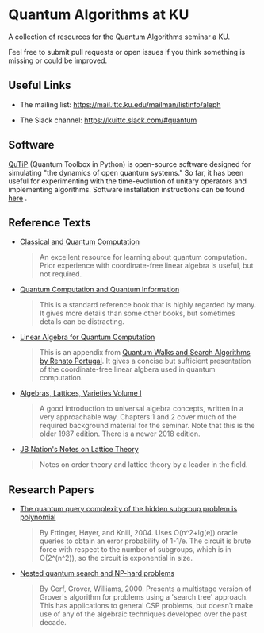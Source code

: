 # Quantum Algorithms at KU

A collection of resources for the Quantum Algorithms seminar a KU.

Feel free to submit pull requests or open issues if you think something is
missing or could be improved.


## Useful Links

* The mailing list: https://mail.ittc.ku.edu/mailman/listinfo/aleph

* The Slack channel: https://kuittc.slack.com/#quantum


## Software

[QuTiP](http://qutip.org) (Quantum Toolbox in Python) is open-source software designed for simulating "the dynamics of open quantum systems." So far, it has been useful for experimenting with the time-evolution of unitary operators and implementing algorithms. Software installation instructions can be found [here](http://qutip.org/docs/latest/installation.html) .

## Reference Texts
* [Classical and Quantum Computation][Kitaev Shen Vyalyi book]

  > An excellent resource for learning about quantum computation. Prior
  > experience with coordinate-free linear algebra is useful, but not required.

* [Quantum Computation and Quantum Information][Nielsen Chuang book]

  > This is a standard reference book that is highly regarded by many. It gives
  > more details than some other books, but sometimes details can be
  > distracting.

* [Linear Algebra for Quantum Computation](reference-texts/Portugal%20-%20Linear%20Algebra%20for%20Quantum%20Computation%20(Appendix).pdf)

  > This is an appendix from [Quantum Walks and Search Algorithms by Renato
  > Portugal][Portugal book]. It gives a concise but sufficient presentation of
  > the coordinate-free linear algbera used in quantum computation.

* [Algebras, Lattices, Varieties Volume I][MMT ALV vol1]

  > A good introduction to universal algebra concepts, written in a very
  > approachable way. Chapters 1 and 2 cover much of the required background
  > material for the seminar. Note that this is the older 1987 edition. There is
  > a newer 2018 edition.

* [JB Nation's Notes on Lattice Theory](reference-texts/Nation%20-%20Notes%20on%20lattice%20theory.pdf)

  > Notes on order theory and lattice theory by a leader in the field.


## Research Papers

* [The quantum query complexity of the hidden subgroup problem is polynomial](https://arxiv.org/abs/quant-ph/0401083)

  > By Ettinger, Høyer, and Knill, 2004. Uses O(n^2+lg(e)) oracle queries to
  > obtain an error probability of 1-1/e. The circuit is brute force with
  > respect to the number of subgroups, which is in O(2^(n^2)), so the circuit
  > is exponential in size.

* [Nested quantum search and NP-hard problems](https://arxiv.org/abs/quant-ph/9806078)

  > By Cerf, Grover, Williams, 2000. Presents a multistage version of Grover's
  > algorithm for problems using a 'search tree' approach. This has applications
  > to general CSP problems, but doesn't make use of any of the algebraic
  > techniques developed over the past decade.

[Kitaev Shen Vyalyi book]: http://www.ams.org/books/gsm/047/
[MMT ALV vol1]: http://people.math.sc.edu/mcnulty/alglatvar/alvi.pdf
[Nielsen Chuang book]: http://en.wikipedia.org/wiki/Quantum_Computation_and_Quantum_Information
[Portugal book]: http://www.springer.com/us/book/9781461463351
